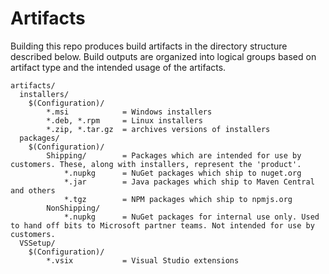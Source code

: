 Artifacts
=========

Building this repo produces build artifacts in the directory structure described below. Build outputs are organized into logical groups based on artifact type and the intended usage of the artifacts.

```
artifacts/
  installers/
    $(Configuration)/
        *.msi            = Windows installers
        *.deb, *.rpm     = Linux installers
        *.zip, *.tar.gz  = archives versions of installers
  packages/
    $(Configuration)/
        Shipping/        = Packages which are intended for use by customers. These, along with installers, represent the 'product'.
            *.nupkg      = NuGet packages which ship to nuget.org
            *.jar        = Java packages which ship to Maven Central and others
            *.tgz        = NPM packages which ship to npmjs.org
        NonShipping/
            *.nupkg      = NuGet packages for internal use only. Used to hand off bits to Microsoft partner teams. Not intended for use by customers.
  VSSetup/
    $(Configuration)/
        *.vsix           = Visual Studio extensions
```
